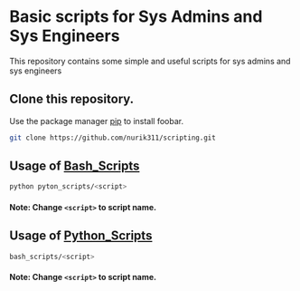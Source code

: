 # Basic scripts for Sys Admins and Sys Engineers

This repository contains some simple and useful scripts for sys admins and sys engineers

## Clone this repository.

Use the package manager [pip](https://pip.pypa.io/en/stable/) to install foobar.

```bash
git clone https://github.com/nurik311/scripting.git
```

## Usage of [Bash_Scripts](Bash_scripts)

```bash
python pyton_scripts/<script>
```
#### Note: Change ```<script>``` to script name.

## Usage of [Python_Scripts](Python_scripts)

```bash
bash_scripts/<script>
```
#### Note: Change ```<script>``` to script name.
